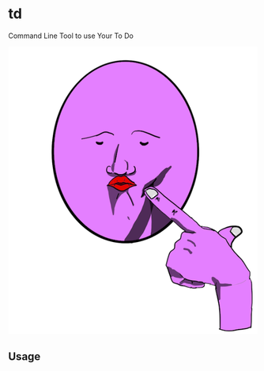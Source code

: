 # td
Command Line Tool to use Your To Do 

![logo](https://github.com/Jinmaro/td/blob/main/IMG_0334.PNG)

## Usage

